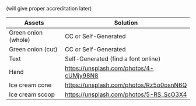 (will give proper accreditation later)

| Assets      | Solution |
|-----------|------------|
| Green onion (whole) | CC or Self-Generated |
| Green onion (cut) | CC or Self-Generated |
| Text | Self-Generated (find a font online) |
| Hand | <https://unsplash.com/photos/4-cUMjy98N8> |
| Ice cream cone | <https://unsplash.com/photos/Rz5o0osnN6Q> |
| Ice cream scoop | <https://unsplash.com/photos/5-RS_ScO3X4> |
